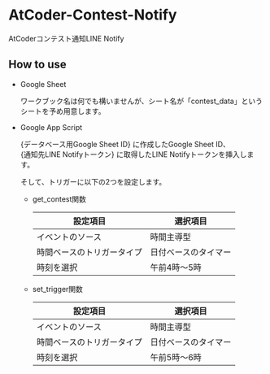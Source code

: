 # AtCoder-Contest-Notify

AtCoderコンテスト通知LINE Notify

## How to use

- Google Sheet

  ワークブック名は何でも構いませんが、シート名が「contest_data」というシートを予め用意します。

- Google App Script

  {データベース用Google Sheet ID} に作成したGoogle Sheet ID、<br>{通知先LINE Notifyトークン} に取得したLINE Notifyトークンを挿入します。

  そして、トリガーに以下の2つを設定します。

  - get_contest関数

    | 設定項目                   | 選択項目             | 
    | -------------------------- | -------------------- | 
    | イベントのソース           | 時間主導型           | 
    | 時間ベースのトリガータイプ | 日付ベースのタイマー | 
    | 時刻を選択                 | 午前4時～5時         | 

  - set_trigger関数
 
    | 設定項目                   | 選択項目             | 
    | -------------------------- | -------------------- | 
    | イベントのソース           | 時間主導型           | 
    | 時間ベースのトリガータイプ | 日付ベースのタイマー | 
    | 時刻を選択                 | 午前5時～6時         | 
